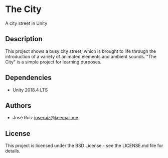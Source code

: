 ﻿# The City

A city street in Unity

## Description

This project shows a busy city street, which is brought to life through the introduction of a variety of animated elements and ambient sounds. "The City" is a simple project for learning purposes.

## Dependencies

* Unity 2018.4 LTS

## Authors

* José Ruiz <joseruiz@keemail.me>

## License

This project is licensed under the BSD License - see the LICENSE.md file for details.
